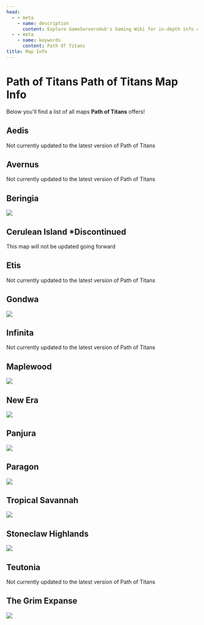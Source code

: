 ```yaml
---
head:
  - - meta
    - name: description
      content: Explore GameServersHub's Gaming Wiki for in-depth info on Path of Titans. Find details on gameplay, features, and updates for the ultimate dino MMO adventure!
  - - meta
    - name: keywords
      content: Path Of Titans
title: Map Info
---
```


# Path of Titans Path of Titans Map Info

Below you'll find a list of all maps **Path of Titans** offers!

## Aedis
Not currently updated to the latest version of Path of Titans

## Avernus
Not currently updated to the latest version of Path of Titans

## Beringia
<a href='./Path-of-Titans-Beringia' target='_blank'> <img src='https://web-cdn.alderongames.com/files/1184/conversions/BeringiaIcon-icon.jpg' /> </a>

## Cerulean Island *Discontinued
This map will not be updated going forward

## Etis
Not currently updated to the latest version of Path of Titans

## Gondwa
<a href='./Path-of-Titans-Gondwa' target='_blank'> <img src='https://cdn.discordapp.com/attachments/1153788245524619364/1276078532996366388/gondwa.webp?ex=66c8383e&is=66c6e6be&hm=7734887c63e670164f03f9e469d5375d66fba4378b6d9d70ff4625463a14e2c9&' /> </a>

## Infinita
Not currently updated to the latest version of Path of Titans

## Maplewood
<a href='./Path-of-Titans-Maplewood' target='_blank'> <img src='https://web-cdn.alderongames.com/files/888/conversions/icon-icon.jpg' /> </a>

## New Era
<a href='./Path-of-Titans-NewEra' target='_blank'> <img src='https://web-cdn.alderongames.com/files/690/conversions/NewEra-icon.jpg' /> </a>

## Panjura
<a href='./Path-of-Titans-Panjura' target='_blank'> <img src='https://cdn.discordapp.com/attachments/1153788245524619364/1276078532774203413/Panjura.webp?ex=66c8383e&is=66c6e6be&hm=22dcabf6150e894bb64abc36d7b3bfcf4fa71670c4c894f09bcf73a649fdac9f&' /> </a>

## Paragon
<a href='./Path-of-Titans-Paragon' target='_blank'> <img src='https://web-cdn.alderongames.com/files/788/conversions/Thumbnail-icon.jpg' /> </a>

## Tropical Savannah
<a href='./Path-of-Titans-Savanna' target='_blank'> <img src='https://web-cdn.alderongames.com/files/1162/conversions/New-Project-icon.jpg' /> </a>

## Stoneclaw Highlands
<a href='./Path-of-Titans-StoneclawHighlands' target='_blank'> <img src='https://web-cdn.alderongames.com/files/75/daf3eeae9d3aeb5bdf9a2b9f86ba8bab.jpg' /> </a>

## Teutonia
Not currently updated to the latest version of Path of Titans

## The Grim Expanse
<a href='./Path-of-Titans-TheGrimExpanse' target='_blank'> <img src='https://web-cdn.alderongames.com/files/962/conversions/ac2064af78d714ae2ff45c00bc9d007f-icon.jpg' /> </a>

